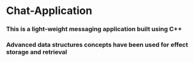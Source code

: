# Chat-Application

### This is a light-weight messaging application built using C++

### Advanced data structures concepts have been used for effect storage and retrieval
